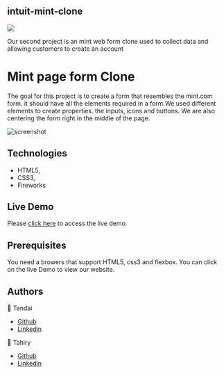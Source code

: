 ##  intuit-mint-clone

![](https://img.shields.io/badge/Microverse-blueviolet)

Our second project is an mint web form clone used to collect data and allowing customers to create an account 

# Mint page form Clone

The goal for this project is to create a form that resembles the mint.com form. it should have all the elements required in a form.We used different elements to create properties. the inputs, icons and buttons. We are also centering the form right in the middle of the page.

![screenshot](https://user-images.githubusercontent.com/30318155/91299116-6ba5cb80-e7a1-11ea-8fac-92a5946c6564.png)

## Technologies
* HTML5,
* CSS3,
* Fireworks

## Live Demo
Please [click here](https://raw.githack.com/tnyandoro/intuit-mint-clone/form-collaboration/index.html) to access the live demo.

## Prerequisites
You need a browers that support HTML5, css3 and flexbox. You can click on the live Demo to view our website.

## Authors
:bust_in_silhouette: Tendai
* [Github](https://github.com/tnyandoro)
* [Linkedin](https://www.linkedin.com/in/tendai-nyandoro-a8060826/)

:bust_in_silhouette: Tahiry
* [Github](https://github.com/tahiry-dev)
* [Linkedin](https://www.linkedin.com/in/tahiry-randriamiarintsoa-2276831b1/)
